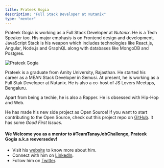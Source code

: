 ```yaml
---
title: Prateek Gogia
description: "Full Stack Developer at Nutanix"
type: "mentor"
---
```


Prateek Gogia is working as a Full Stack Developer at _Nutanix_. He is a Tech Speaker too. His major emphasis is on Frontend design and development. JavaScript Stack is his weapon which includes technologies like React.js, Angular, Node.js and GraphQL along with databases like MongoDB and Postgres.

![Prateek Gogia](https://raw.githubusercontent.com/tanaypratap/teamtanay.jobchallenge.dev/master/content/mentors_images/prateek_gogia.jpg)

Prateek is a graduate from Amity University, Rajasthan. He started his career as a MEAN Stack Developer in Semusi. At present, he is working as a Full Stak Developer at Nutanix. He is also a co-host of JS Lovers Meetups, Bengaluru.

Apart from being a techie, he is also a Rapper. He is obsessed with Hip-Hop and Web. 

He has made his new side project as Open Source! If you want to start contributing to the Open Source, check out this project repo on [GitHub](https://github.com/reeversedev/devdevdev). It has some _Good First Issues_.

#### We Welcome you as a mentor to #TeamTanayJobChallenge, Prateek Gogia a.k.a reeversedev!

- Visit his [website](https://reeversedev.com/) to know more about him.
- Connect with him on [LinkedIn](https://www.linkedin.com/in/prateek-gogia/?originalSubdomain=in).
- Follow him on [Twitter](https://twitter.com/reeversedev).
